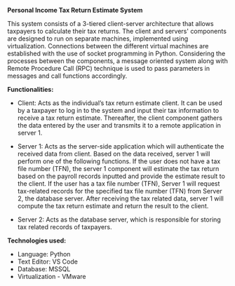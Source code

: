**Personal Income Tax Return Estimate System**

This system consists of a 3-tiered client-server architecture that allows taxpayers to calculate their tax returns. The client and servers' components are designed to run on separate machines, implemented using virtualization. 
Connections between the different virtual machines are established with the use of socket programming in Python. Considering the processes between the components, a message oriented system along with Remote Procedure Call (RPC) technique 
is used to pass parameters in messages and call functions accordingly.

**Functionalities:**

- Client: Acts as the individual’s tax return estimate client. It can be used by a taxpayer to log in to the system and input their tax information to receive a tax return estimate.
          Thereafter, the client component gathers the data entered by the user and transmits it to a remote application in server 1.
- Server 1: Acts as the server-side application which will authenticate the received data from client. 
          Based on the data received, server 1 will perform one of the following functions. If the user does not have a tax file number (TFN), the server 1 component will estimate the tax return based on the                   payroll records inputted and provide the estimate result to the client. If the user has a tax file number (TFN), Server 1 will request tax-related records for the specified tax file number (TFN) from 
          Server 2, the database server. After receiving the tax related data, server 1 will compute the tax return estimate and return the result to the client.
               
- Server 2: Acts as the database server, which is responsible for storing tax related records of taxpayers.

**Technologies used:**
- Language: Python
- Text Editor: VS Code
- Database: MSSQL
- Virtualization - VMware
